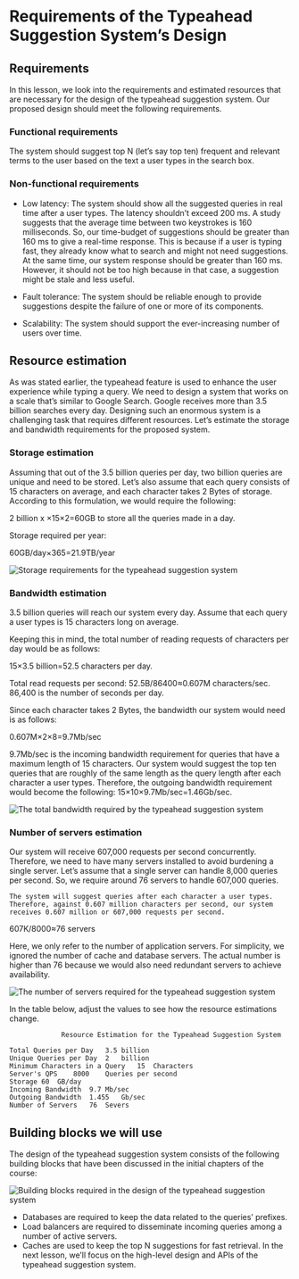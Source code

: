 # Requirements of the Typeahead Suggestion System’s Design

## Requirements
In this lesson, we look into the requirements and estimated resources that are necessary for the design of the typeahead suggestion system. Our proposed design should meet the following requirements.

### Functional requirements
The system should suggest top N (let’s say top ten) frequent and relevant terms to the user based on the text a user types in the search box.
 
### Non-functional requirements
- Low latency: The system should show all the suggested queries in real time after a user types. The latency shouldn’t exceed 200 ms. A study suggests that the average time between two keystrokes is 160 milliseconds. So, our time-budget of suggestions should be greater than 160 ms to give a real-time response. This is because if a user is typing fast, they already know what to search and might not need suggestions. At the same time, our system response should be greater than 160 ms. However, it should not be too high because in that case, a suggestion might be stale and less useful.

- Fault tolerance: The system should be reliable enough to provide suggestions despite the failure of one or more of its components.

- Scalability: The system should support the ever-increasing number of users over time.

## Resource estimation
As was stated earlier, the typeahead feature is used to enhance the user experience while typing a query. We need to design a system that works on a scale that’s similar to Google Search. Google receives more than 3.5 billion searches every day. Designing such an enormous system is a challenging task that requires different resources. Let’s estimate the storage and bandwidth requirements for the proposed system.

### Storage estimation
Assuming that out of the 3.5 billion queries per day, two billion queries are unique and need to be stored. Let’s also assume that each query consists of 15 characters on average, and each character takes 2 Bytes of storage. According to this formulation, we would require the following:

2 billion x ×15×2=60GB to store all the queries made in a day.

Storage required per year:

60GB/day×365=21.9TB/year

![Storage requirements for the typeahead suggestion system](./storage.jpg)

### Bandwidth estimation
3.5 billion queries will reach our system every day. Assume that each query a user types is 15 characters long on average.

Keeping this in mind, the total number of reading requests of characters per day would be as follows:

15×3.5 billion=52.5 characters per day.

Total read requests per second: 52.5B/86400≈0.607M characters/sec. 86,400 is the number of seconds per day.

Since each character takes 2 Bytes, the bandwidth our system would need is as follows:

0.607M×2×8=9.7Mb/sec

9.7Mb/sec is the incoming bandwidth requirement for queries that have a maximum length of 15 characters. Our system would suggest the top ten queries that are roughly of the same length as the query length after each character a user types. Therefore, the outgoing bandwidth requirement would become the following: 15×10×9.7Mb/sec=1.46Gb/sec.

![The total bandwidth required by the typeahead suggestion system](./bandwidth.jpg)

### Number of servers estimation
Our system will receive 607,000 requests per second concurrently. Therefore, we need to have many servers installed to avoid burdening a single server. Let’s assume that a single server can handle 8,000 queries per second. So, we require around 76 servers to handle 607,000 queries.

```
The system will suggest queries after each character a user types. Therefore, against 0.607 million characters per second, our system receives 0.607 million or 607,000 requests per second.
```

607K/8000≈76 servers

Here, we only refer to the number of application servers. For simplicity, we ignored the number of cache and database servers. The actual number is higher than 76 because we would also need redundant servers to achieve availability.

![The number of servers required for the typeahead suggestion system](./servers.jpg)

In the table below, adjust the values to see how the resource estimations change.
```
             Resource Estimation for the Typeahead Suggestion System

Total Queries per Day	3.5	billion
Unique Queries per Day	2	billion
Minimum Characters in a Query	15	Characters
Server's QPS	8000	Queries per second
Storage	60	GB/day
Incoming Bandwidth 	9.7	Mb/sec
Outgoing Bandwidth	1.455	Gb/sec
Number of Servers	76	Severs
```


## Building blocks we will use
The design of the typeahead suggestion system consists of the following building blocks that have been discussed in the initial chapters of the course:

![Building blocks required in the design of the typeahead suggestion system](./bb.jpg)

- Databases are required to keep the data related to the queries’ prefixes.
- Load balancers are required to disseminate incoming queries among a number of active servers.
- Caches are used to keep the top N suggestions for fast retrieval.
In the next lesson, we’ll focus on the high-level design and APIs of the typeahead suggestion system.
